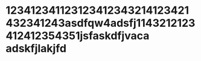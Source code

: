 123412341123123412343214123421432341243asdfqw4adsfj1143212123412412354351jsfaskdfjvaca
adskfjlakjfd
=====
